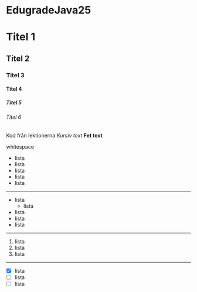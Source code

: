 # EdugradeJava25
# Titel 1
## Titel 2
### Titel 3
#### Titel 4
##### Titel 5
###### Titel 6
Kod från lektionerna
_Kursiv text_
**Fet text**

whitespace

* lista
* lista
* lista
* lista
* lista

---
* lista
    * lista
* lista
* lista
* lista
---
1. lista
2. lista
3. lista
---
- [x] lista
- [ ] lista
- [ ] lista